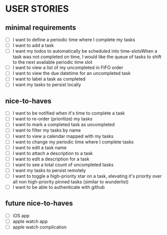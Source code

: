# USER STORIES

## minimal requirements

- [ ] I want to define a periodic time where I complete my tasks
- [ ] I want to add a task
- [ ] I want my todos to automatically be scheduled into time-slotsWhen a task was not completed on time, I would like the queue of tasks to shift to the next available periodic time slot
- [ ] I want to view a list of my uncompleted in FIFO order
- [ ] I want to view the due datetime for an uncompleted task
- [ ] I want to label a task as completed
- [ ] I want my tasks to persist locally

## nice-to-haves
- [ ] I want to be notified when it's time to complete a task
- [ ] I want to re-order (prioritize) my tasks
- [ ] I want to mark a completed task as uncompleted
- [ ] I want to filter my tasks by name
- [ ] I want to view a calendar mapped with my tasks
- [ ] I want to change my periodic time where I complete tasks
- [ ] I want to edit a task name
- [ ] I want to attach a description to a task
- [ ] I want to edit a description for a task
- [ ] I want to see a total count of uncompleted tasks
- [ ] I want my tasks to persist remotely
- [ ] I want to toggle a high-priority star on a task, elevating it's priority over all non high-priority pinned tasks (similar to wunderlist)
- [ ] I want to be able to authenticate with github

## future nice-to-haves
- [ ] iOS app
- [ ] apple watch app
- [ ] apple watch complication
